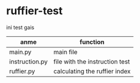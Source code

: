 # ruffier-test
ini test gais

| anme | function |
|---------|---------|
| main.py | main file  |
| instruction.py | file with the instruction test  |
| ruffier.py | calculating the ruffier index  |
